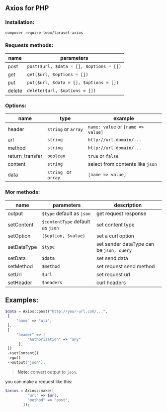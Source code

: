 ﻿
## Axios for PHP
### Installation:
```
composer require twom/laravel-axios
```

### Requests methods:
| name    | parameters  |
|---------|-------------|
| post    | `post($url, $data = [], $options = [])` |
| get     | `get($url, $options = [])` |
| put     | `put($url, $data = [], $options = [])` |
| delete  | `delete($url, $options = [])` |


### Options:
| name  | type | example |
|-------|------|---------|
|header | `string` or `array`  | `name: value` or `[name => value]`  |
| url  | `string` | `http://url.domain/...` |
| method | `string` | `http://url.domain/...` |
| return_transfer  | `boolean` | `true` or `false` |
| content  | `string` | select from contents like `json` |
| data| `string ` or `array` | `[name => value]` |

### Mor methods:
| name | parameters | description |
|------|------------| ------- |
| output |  `$type` default as `json` | get request response |
| setContent |  `$contentType` default as `json` | set content type |
| setOption|  `($option, $value)` | set a curl option |
| setDataType|  `$type` | set sender dataType can be `json, query` |
| setData|  `$data` | set send data |
| setMethod|  `$method` | set request send method |
| setUrl|  `$url` | set request url |
| setHeader|  `$headers` | curl headers |


## Examples:
```php
$data = Axios::post("http://your-url.com/...",  
 [  
	 "name" => "ali",  
 ], 
 [  
	 "header" => [  
		  "Authorization" => "any"  
	  ],  
 ]) 
 ->setContent()  
 ->go()  
 ->output('json');
```
> **Note:** convert output to `json`.

you can make a request like this:
```php
$axios = Axios::make([  
		  "url" => $url,  
		  "method" => "post",
		]);
```
